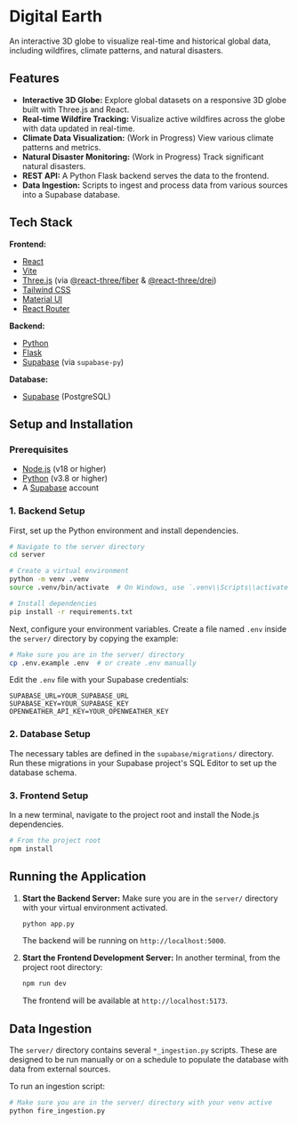 # Digital Earth

An interactive 3D globe to visualize real-time and historical global data, including wildfires, climate patterns, and natural disasters.

## Features

- **Interactive 3D Globe:** Explore global datasets on a responsive 3D globe built with Three.js and React.
- **Real-time Wildfire Tracking:** Visualize active wildfires across the globe with data updated in real-time.
- **Climate Data Visualization:** (Work in Progress) View various climate patterns and metrics.
- **Natural Disaster Monitoring:** (Work in Progress) Track significant natural disasters.
- **REST API:** A Python Flask backend serves the data to the frontend.
- **Data Ingestion:** Scripts to ingest and process data from various sources into a Supabase database.

## Tech Stack

**Frontend:**
- [React](https://reactjs.org/)
- [Vite](https://vitejs.dev/)
- [Three.js](https://threejs.org/) (via [@react-three/fiber](https://docs.pmnd.rs/react-three-fiber/getting-started/introduction) & [@react-three/drei](https://github.com/pmndrs/drei))
- [Tailwind CSS](https://tailwindcss.com/)
- [Material UI](https://mui.com/)
- [React Router](https://reactrouter.com/)

**Backend:**
- [Python](https://www.python.org/)
- [Flask](https://flask.palletsprojects.com/)
- [Supabase](https://supabase.io/) (via `supabase-py`)

**Database:**
- [Supabase](https://supabase.io/) (PostgreSQL)

## Setup and Installation

### Prerequisites
- [Node.js](https://nodejs.org/en/) (v18 or higher)
- [Python](https://www.python.org/downloads/) (v3.8 or higher)
- A [Supabase](https://supabase.com/) account

### 1. Backend Setup

First, set up the Python environment and install dependencies.

```bash
# Navigate to the server directory
cd server

# Create a virtual environment
python -m venv .venv
source .venv/bin/activate  # On Windows, use `.venv\\Scripts\\activate`

# Install dependencies
pip install -r requirements.txt
```

Next, configure your environment variables. Create a file named `.env` inside the `server/` directory by copying the example:

```bash
# Make sure you are in the server/ directory
cp .env.example .env  # or create .env manually
```

Edit the `.env` file with your Supabase credentials:
```
SUPABASE_URL=YOUR_SUPABASE_URL
SUPABASE_KEY=YOUR_SUPABASE_KEY
OPENWEATHER_API_KEY=YOUR_OPENWEATHER_KEY
```

### 2. Database Setup

The necessary tables are defined in the `supabase/migrations/` directory. Run these migrations in your Supabase project's SQL Editor to set up the database schema.

### 3. Frontend Setup

In a new terminal, navigate to the project root and install the Node.js dependencies.

```bash
# From the project root
npm install
```

## Running the Application

1.  **Start the Backend Server:**
    Make sure you are in the `server/` directory with your virtual environment activated.
    ```bash
    python app.py
    ```
    The backend will be running on `http://localhost:5000`.

2.  **Start the Frontend Development Server:**
    In another terminal, from the project root directory:
    ```bash
    npm run dev
    ```
    The frontend will be available at `http://localhost:5173`.

## Data Ingestion

The `server/` directory contains several `*_ingestion.py` scripts. These are designed to be run manually or on a schedule to populate the database with data from external sources.

To run an ingestion script:
```bash
# Make sure you are in the server/ directory with your venv active
python fire_ingestion.py
```
